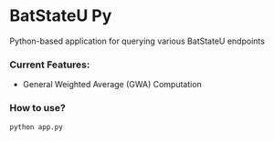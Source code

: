 # BatStateU Py
Python-based application for querying various BatStateU endpoints

### Current Features:
- General Weighted Average (GWA) Computation

### How to use?
```bash
python app.py
```